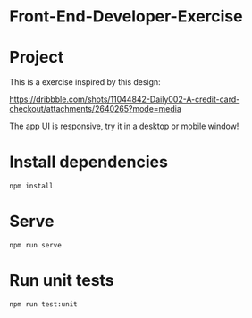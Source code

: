 # Front-End-Developer-Exercise

# Project
This is a exercise inspired by this design:

https://dribbble.com/shots/11044842-Daily002-A-credit-card-checkout/attachments/2640265?mode=media

The app UI is responsive, try it in a desktop or mobile window!

# Install dependencies
`npm install`

# Serve 
`npm run serve`

# Run unit tests
`npm run test:unit`